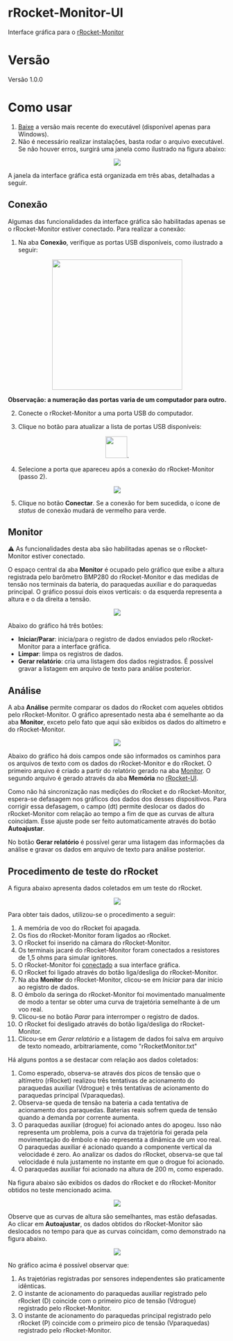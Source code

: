 # rRocket-Monitor-UI
Interface gráfica para o [rRocket-Monitor](https://github.com/gbertoldo/rRocket-Monitor)

# Versão
Versão 1.0.0

# Como usar
1. [Baixe](https://github.com/gbertoldo/rRocket-Monitor-UI/releases) a versão mais recente do executável (disponível apenas para Windows).
1. Não é necessário realizar instalações, basta rodar o arquivo executável. Se não houver erros, surgirá uma janela como ilustrado na figura abaixo:
<p align="center">
<img src="https://github.com/user-attachments/assets/d9c8a878-f264-4b62-bc95-1ba7f56be6de">
</p>

A janela da  interface gráfica está organizada em três abas, detalhadas a seguir.

## Conexão
Algumas das funcionalidades da interface gráfica são habilitadas apenas se o rRocket-Monitor estiver conectado. Para realizar a conexão:
1. Na aba **Conexão**, verifique as portas USB disponíveis, como ilustrado a seguir:
<p align="center">
<img src="https://github.com/user-attachments/assets/caaf5ef6-676d-477b-9f76-0eebcc7bc446" width=300>
</p> 

**Observação: a numeração das portas varia de um computador para outro.**

2. Conecte o rRocket-Monitor a uma porta USB do computador.
   
4. Clique no botão para atualizar a lista de portas USB disponíveis:
<p align="center">
<img src="https://github.com/user-attachments/assets/ef589657-1311-4361-aa65-6f988ca14d4d" width=50>.
</p>

4. Selecione a porta que apareceu após a conexão do rRocket-Monitor (passo 2).
<p align="center">
<img src="https://github.com/user-attachments/assets/1569bac2-ff04-4f5a-9920-1fe8743dad14">
</p>

5. Clique no botão **Conectar**. Se a conexão for bem sucedida, o ícone de _status_ de conexão mudará de vermelho para verde.

## Monitor
⚠️ As funcionalidades desta aba são habilitadas apenas se o rRocket-Monitor estiver conectado.

O espaço central da aba **Monitor** é ocupado pelo gráfico que exibe a altura registrada pelo barômetro BMP280 do rRocket-Monitor e das medidas de tensão nos terminais da bateria, do paraquedas auxiliar e do paraquedas principal. O gráfico possui dois eixos verticais: o da esquerda representa a altura e o da direita a tensão. 
<p align="center">
<img src="https://github.com/user-attachments/assets/a6840e08-8fc2-4dca-8574-b988f150927a">
</p>

Abaixo do gráfico há três botões:
- **Iniciar/Parar**: inicia/para o registro de dados enviados pelo rRocket-Monitor para a interface gráfica.
- **Limpar**: limpa os registros de dados.
- **Gerar relatório**: cria uma listagem dos dados registrados. É possível gravar a listagem em arquivo de texto para análise posterior.
    
## Análise

A aba **Análise** permite comparar os dados do rRocket com aqueles obtidos pelo rRocket-Monitor. O gráfico apresentado nesta aba é semelhante ao da aba **Monitor**, exceto pelo fato que aqui são exibidos os dados do altímetro e do rRocket-Monitor.
<p align="center">
<img src="https://github.com/user-attachments/assets/97167212-8f0c-43a0-a38d-df028ecf2bbc">
</p>

Abaixo do gráfico há dois campos onde são informados os caminhos para os arquivos de texto com os dados do rRocket-Monitor e do rRocket. O primeiro arquivo é criado a partir do relatório gerado na aba [Monitor](#monitor). O segundo arquivo é gerado através da aba **Memória** no [rRocket-UI](https://github.com/gbertoldo/rRocket-UI).

Como não há sincronização nas medições do rRocket e do rRocket-Monitor, espera-se defasagem nos gráficos dos dados dos desses dispositivos. Para corrigir essa defasagem, o campo (dt) permite deslocar os dados do rRocket-Monitor com relação ao tempo a fim de que as curvas de altura coincidam. Esse ajuste pode ser feito automaticamente através do botão **Autoajustar**.   

No botão **Gerar relatório** é possível gerar uma listagem das informações da análise e gravar os dados em arquivo de texto para análise posterior.

## Procedimento de teste do rRocket

A figura abaixo apresenta dados coletados em um teste do rRocket.
<p align="center">
<img src="https://github.com/user-attachments/assets/55a9f53d-7b7d-4fd9-8d6a-01743717675a">
</p>

Para obter tais dados, utilizou-se o procedimento a seguir:
1. A memória de voo do rRocket foi apagada.
1. Os fios do rRocket-Monitor foram ligados ao rRocket.
1. O rRocket foi inserido na câmara do rRocket-Monitor.
1. Os terminais jacaré do rRocket-Monitor foram conectados a resistores de 1,5 ohms para simular ignitores.
1. O rRocket-Monitor foi [conectado](#conexão) a sua interface gráfica.
1. O rRocket foi ligado através do botão liga/desliga do rRocket-Monitor.
1. Na aba **Monitor** do rRocket-Monitor, clicou-se em *Iniciar* para dar início ao registro de dados.
1. O êmbolo da seringa do rRocket-Monitor foi movimentado manualmente de modo a tentar se obter uma curva de trajetória semelhante à de um voo real.
1. Clicou-se no botão *Parar* para interromper o registro de dados.
1. O rRocket foi desligado através do botão liga/desliga do rRocket-Monitor.
1. Clicou-se em *Gerar relatório* e a listagem de dados foi salva em arquivo de texto nomeado, arbitrariamente, como "rRocketMonitor.txt"

Há alguns pontos a se destacar com relação aos dados coletados:
1. Como esperado, observa-se através dos picos de tensão que o altímetro (rRocket) realizou três tentativas de acionamento do paraquedas auxiliar (Vdrogue) e três tentativas de acionamento do paraquedas principal (Vparaquedas).
1. Observa-se queda de tensão na bateria a cada tentativa de acionamento dos paraquedas. Baterias reais sofrem queda de tensão quando a demanda por corrente aumenta.
1. O paraquedas auxiliar (drogue) foi acionado antes do apogeu. Isso não representa um problema, pois a curva da trajetória foi gerada pela movimentação do êmbolo e não representa a dinâmica de um voo real. O paraquedas auxiliar é acionado quando a componente vertical da velocidade é zero. Ao analizar os dados do rRocket, observa-se que tal velocidade é nula justamente no instante em que o drogue foi acionado. 
1. O paraquedas auxiliar foi acionado na altura de 200 m, como esperado.


Na figura abaixo são exibidos os dados do rRocket e do rRocket-Monitor obtidos no teste mencionado acima.
<p align="center">
<img src="https://github.com/user-attachments/assets/2af57494-e6f8-4d4d-97f3-5cab29c3d5a0">
</p>

Observe que as curvas de altura são semelhantes, mas estão defasadas. Ao clicar em **Autoajustar**, os dados obtidos do rRocket-Monitor são deslocados no tempo para que as curvas coincidam, como demonstrado na figura abaixo.

<p align="center">
<img src="https://github.com/user-attachments/assets/efefe923-828e-4f9d-a32b-8dc1ecef6605">
</p>

No gráfico acima é possível observar que:
1. As trajetórias registradas por sensores independentes são praticamente idênticas.
1. O instante de acionamento do paraquedas auxiliar registrado pelo rRocket (D) coincide com o primeiro pico de tensão (Vdrogue) registrado pelo rRocket-Monitor.
1. O instante de acionamento do paraquedas principal registrado pelo rRocket (P) coincide com o primeiro pico de tensão (Vparaquedas) registrado pelo rRocket-Monitor.

